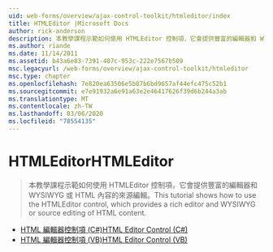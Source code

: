 ```yaml
---
uid: web-forms/overview/ajax-control-toolkit/htmleditor/index
title: HTMLEditor |Microsoft Docs
author: rick-anderson
description: 本教學課程示範如何使用 HTMLEditor 控制項，它會提供豐富的編輯器和 WYSIWYG 或 HTML 內容的來源編輯。
ms.author: riande
ms.date: 11/14/2011
ms.assetid: b43a6e83-7391-407c-953c-222e7567b509
msc.legacyurl: /web-forms/overview/ajax-control-toolkit/htmleditor
msc.type: chapter
ms.openlocfilehash: 7e820ea63506e5b87b6bd9657af44efc475c52b1
ms.sourcegitcommit: e7e91932a6e91a63e2e46417626f39d6b244a3ab
ms.translationtype: MT
ms.contentlocale: zh-TW
ms.lasthandoff: 03/06/2020
ms.locfileid: "78554135"
---
```

# <a name="htmleditor"></a><span data-ttu-id="aa0e2-103">HTMLEditor</span><span class="sxs-lookup"><span data-stu-id="aa0e2-103">HTMLEditor</span></span>

> <span data-ttu-id="aa0e2-104">本教學課程示範如何使用 HTMLEditor 控制項，它會提供豐富的編輯器和 WYSIWYG 或 HTML 內容的來源編輯。</span><span class="sxs-lookup"><span data-stu-id="aa0e2-104">This tutorial shows how to use the HTMLEditor control, which provides a rich editor and WYSIWYG or source editing of HTML content.</span></span>

- [<span data-ttu-id="aa0e2-105">HTML 編輯器控制項 (C#)</span><span class="sxs-lookup"><span data-stu-id="aa0e2-105">HTML Editor Control (C#)</span></span>](how-do-i-use-the-html-editor-control-cs.md)
- [<span data-ttu-id="aa0e2-106">HTML 編輯器控制項 (VB)</span><span class="sxs-lookup"><span data-stu-id="aa0e2-106">HTML Editor Control (VB)</span></span>](how-do-i-use-the-html-editor-control-vb.md)
